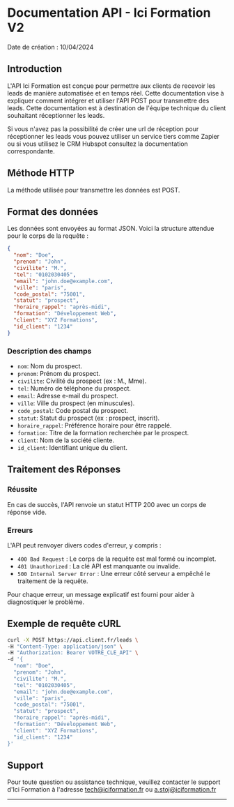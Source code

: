 
# Documentation API - Ici Formation V2
Date de création : 10/04/2024

## Introduction

L'API Ici Formation est conçue pour permettre aux clients de recevoir les leads de manière automatisée et en temps réel. Cette documentation vise à expliquer comment intégrer et utiliser l'API POST pour transmettre des leads.
Cette documentation est à destination de l'équipe technique du client souhaitant réceptionner les leads.

Si vous n'avez pas la possibilité de créer une url de réception pour réceptionner les leads vous pouvez utiliser un service tiers comme Zapier ou si vous utilisez le CRM Hubspot consultez la documentation correspondante. 

## Méthode HTTP

La méthode utilisée pour transmettre les données est POST.

## Format des données

Les données sont envoyées au format JSON. Voici la structure attendue pour le corps de la requête :

```json
{
  "nom": "Doe",
  "prenom": "John",
  "civilite": "M.",
  "tel": "0102030405",
  "email": "john.doe@example.com",
  "ville": "paris",
  "code_postal": "75001",
  "statut": "prospect",
  "horaire_rappel": "après-midi",
  "formation": "Développement Web",
  "client": "XYZ Formations",
  "id_client": "1234"
}
```

### Description des champs

- `nom`: Nom du prospect.
- `prenom`: Prénom du prospect.
- `civilite`: Civilité du prospect (ex : M., Mme).
- `tel`: Numéro de téléphone du prospect.
- `email`: Adresse e-mail du prospect.
- `ville`: Ville du prospect (en minuscules).
- `code_postal`: Code postal du prospect.
- `statut`: Statut du prospect (ex : prospect, inscrit).
- `horaire_rappel`: Préférence horaire pour être rappelé.
- `formation`: Titre de la formation recherchée par le prospect.
- `client`: Nom de la société cliente.
- `id_client`: Identifiant unique du client.

## Traitement des Réponses

### Réussite

En cas de succès, l'API renvoie un statut HTTP 200 avec un corps de réponse vide.

### Erreurs

L'API peut renvoyer divers codes d'erreur, y compris :

- `400 Bad Request` : Le corps de la requête est mal formé ou incomplet.
- `401 Unauthorized` : La clé API est manquante ou invalide.
- `500 Internal Server Error` : Une erreur côté serveur a empêché le traitement de la requête.

Pour chaque erreur, un message explicatif est fourni pour aider à diagnostiquer le problème.

## Exemple de requête cURL

```bash
curl -X POST https://api.client.fr/leads \
-H "Content-Type: application/json" \
-H "Authorization: Bearer VOTRE_CLE_API" \
-d '{
  "nom": "Doe",
  "prenom": "John",
  "civilite": "M.",
  "tel": "0102030405",
  "email": "john.doe@example.com",
  "ville": "paris",
  "code_postal": "75001",
  "statut": "prospect",
  "horaire_rappel": "après-midi",
  "formation": "Développement Web",
  "client": "XYZ Formations",
  "id_client": "1234"
}'
```

## Support

Pour toute question ou assistance technique, veuillez contacter le support d'Ici Formation à l'adresse tech@iciformation.fr ou a.stoj@iciformation.fr

---
